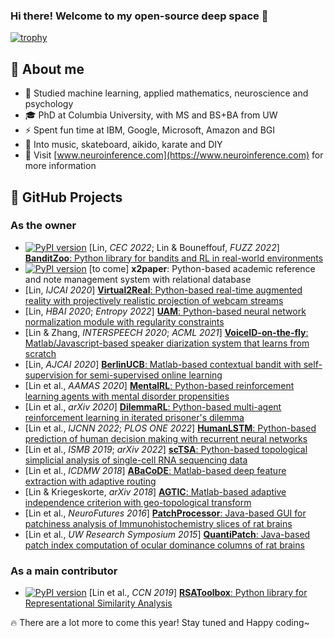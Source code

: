 ### Hi there! Welcome to my open-source deep space 👋

[![trophy](https://github-profile-trophy.vercel.app/?username=doerlbh&no-frame=true&no-bg=true&column=9)](https://github.com/ryo-ma/github-profile-trophy)

<!-- [![Anurag's github stats](https://github-readme-stats.vercel.app/api?username=doerlbh&include_all_commits=true&show_icons=true&count_private=true&theme=default)](https://github.com/anuraghazra/github-readme-stats) -->

## 📖 About me

- 🌱 Studied machine learning, applied mathematics, neuroscience and psychology
- 🎓 PhD at Columbia University, with MS and BS+BA from UW
- ⚡ Spent fun time at IBM, Google, Microsoft, Amazon and BGI
- 🐽 Into music, skateboard, aikido, karate and DIY
- 👀 Visit [www.neuroinference.com](https://www.neuroinference.com) for more information

## 🚀 GitHub Projects

### As the owner

- [![PyPI version](https://badge.fury.io/py/banditzoo.svg)](https://badge.fury.io/py/banditzoo) [Lin, *CEC 2022*; Lin & Bouneffouf, *FUZZ 2022*] [**BanditZoo**: Python library for bandits and RL in real-world environments](https://github.com/doerlbh/BanditZoo)
- [![PyPI version](https://badge.fury.io/py/x2paper.svg)](https://badge.fury.io/py/x2paper) [to come] **x2paper**: Python-based academic reference and note management system with relational database
- [Lin, *IJCAI 2020*] [**Virtual2Real**: Python-based real-time augmented reality with projectively realistic projection of webcam streams](https://github.com/doerlbh/V2R/)
- [Lin, *HBAI 2020*; *Entropy 2022*] [**UAM**: Python-based neural network normalization module with regularity constraints](https://github.com/doerlbh/UnsupervisedAttentionMechanism/)
- [Lin & Zhang, *INTERSPEECH 2020*; *ACML 2021*] [**VoiceID-on-the-fly**: Matlab/Javascript-based speaker diarization system that learns from scratch](https://github.com/doerlbh/MiniVox/)
- [Lin, *AJCAI 2020*] [**BerlinUCB**: Matlab-based contextual bandit with self-supervision for semi-supervised online learning](https://github.com/doerlbh/BerlinUCB/)
- [Lin et al., *AAMAS 2020*] [**MentalRL**: Python-based reinforcement learning agents with mental disorder propensities](https://github.com/doerlbh/mentalRL/)
- [Lin et al., *arXiv 2020*] [**DilemmaRL**: Python-based multi-agent reinforcement learning in iterated prisoner&#39;s dilemma](https://github.com/doerlbh/dilemmaRL/)
- [Lin et al., *IJCNN 2022*; *PLOS ONE 2022*] [**HumanLSTM**: Python-based prediction of human decision making with recurrent neural networks](https://github.com/doerlbh/HumanLSTM/)
- [Lin et al., *ISMB 2019*; *arXiv 2022*] [**scTSA**: Python-based topological simplicial analysis of single-cell RNA sequencing data](https://github.com/doerlbh/scTSA)
- [Lin et al., *ICDMW 2018*] [**ABaCoDE**: Matlab-based deep feature extraction with adaptive routing](https://github.com/doerlbh/ABaCoDE/)
- [Lin & Kriegeskorte, *arXiv 2018*] [**AGTIC**: Matlab-based adaptive independence criterion with geo-topological transform](https://github.com/doerlbh/AGTIC/)
- [Lin et al., *NeuroFutures 2016*] [**PatchProcessor**: Java-based GUI for patchiness analysis of Immunohistochemistry slices of rat brains](https://github.com/doerlbh/OLab_patch_processor_2.0/)
- [Lin et al., *UW Research Symposium 2015*] [**QuantiPatch**: Java-based patch index computation of ocular dominance columns of rat brains](https://github.com/doerlbh/OLab_QuantiPatch)

### As a main contributor

- [![PyPI version](https://badge.fury.io/py/rsatoolbox.svg)](https://badge.fury.io/py/rsatoolbox) [Lin et al., *CCN 2019*] [**RSAToolbox**: Python library for Representational Similarity Analysis](https://github.com/rsagroup/rsatoolbox/)

🔥 There are a lot more to come this year! Stay tuned and Happy coding~

<!--
**doerlbh/doerlbh** is a ✨ _special_ ✨ repository because its `README.md` (this file) appears on your GitHub profile.

Here are some ideas to get you started:

- 🔭 I’m currently working on ...
- 🌱 I’m currently learning ...
- 👯 I’m looking to collaborate on ...
- 🤔 I’m looking for help with ...
- 💬 Ask me about ...
- 📫 How to reach me: ...
- 😄 Pronouns: ...
- ⚡ Fun fact: ...
-->
